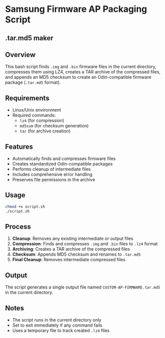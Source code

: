 # Samsung Firmware AP Packaging Script

## .tar.md5 maker
## Overview

This bash script finds `.img` and `.bin` firmware files in the current directory, compresses them using LZ4, creates a TAR archive of the compressed files, and appends an MD5 checksum to create an Odin-compatible firmware package (`.tar.md5` format).

## Requirements

- Linux/Unix environment
- Required commands:
  - `lz4` (for compression)
  - `md5sum` (for checksum generation)
  - `tar` (for archive creation)

## Features

- Automatically finds and compresses firmware files
- Creates standardized Odin-compatible packages
- Performs cleanup of intermediate files
- Includes comprehensive error handling
- Preserves file permissions in the archive

## Usage

```bash
chmod +x script.sh
./script.sh
```

## Process

1. **Cleanup**: Removes any existing intermediate or output files
2. **Compression**: Finds and compresses `.img` and `.bin` files to `.lz4` format
3. **Archiving**: Creates a TAR archive of the compressed files
4. **Checksum**: Appends MD5 checksum and renames to `.tar.md5`
5. **Final Cleanup**: Removes intermediate compressed files

## Output

The script generates a single output file named `CUSTOM-AP-FIRMWARE.tar.md5` in the current directory.

## Notes

- The script runs in the current directory only
- Set to exit immediately if any command fails
- Uses a temporary file to track created `.lz4` files

